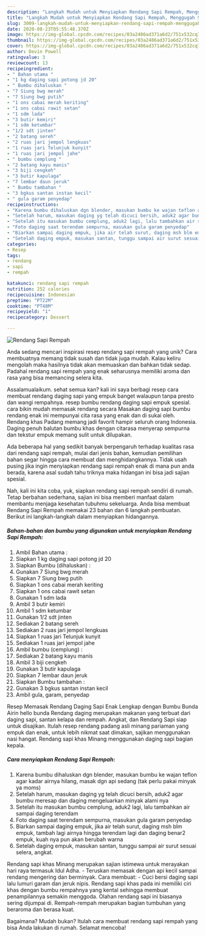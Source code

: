 ```yaml
---
description: "Langkah Mudah untuk Menyiapkan Rendang Sapi Rempah, Menggugah Selera"
title: "Langkah Mudah untuk Menyiapkan Rendang Sapi Rempah, Menggugah Selera"
slug: 3009-langkah-mudah-untuk-menyiapkan-rendang-sapi-rempah-menggugah-selera
date: 2020-08-23T05:55:48.370Z
image: https://img-global.cpcdn.com/recipes/03a2486ad371a6d2/751x532cq70/rendang-sapi-rempah-foto-resep-utama.jpg
thumbnail: https://img-global.cpcdn.com/recipes/03a2486ad371a6d2/751x532cq70/rendang-sapi-rempah-foto-resep-utama.jpg
cover: https://img-global.cpcdn.com/recipes/03a2486ad371a6d2/751x532cq70/rendang-sapi-rempah-foto-resep-utama.jpg
author: Devin Powell
ratingvalue: 3
reviewcount: 13
recipeingredient:
- " Bahan utama "
- "1 kg daging sapi potong jd 20"
- " Bumbu dihaluskan "
- "7 Siung bwg merah"
- "7 Siung bwg putih"
- "1 ons cabai merah keriting"
- "1 ons cabai rawit setan"
- "1 sdm lada"
- "3 butir kemiri"
- "1 sdm ketumbar"
- "1/2 sdt jinten"
- "2 batang sereh"
- "2 ruas jari jempol lengkuas"
- "1 ruas jari Telunjuk kunyit"
- "1 ruas jari jempol jahe"
- " bumbu cemplung "
- "2 batang kayu manis"
- "3 biji cengkeh"
- "3 butir kapulaga"
- "7 lembar daun jeruk"
- " Bumbu tambahan "
- "3 bgkus santan instan kecil"
- " gula garam penyedap"
recipeinstructions:
- "Karena bumbu dihaluskan dgn blender, masukan bumbu ke wajan teflon agar kadar airnya hilang, masak dgn api sedang (tak perlu pakai minyak ya moms)"
- "Setelah harum, masukan daging yg telah dicuci bersih, aduk2 agar bumbu meresap dan daging mengeluarkan minyak alami nya"
- "Setelah itu masukan bumbu cemplung, aduk2 lagi, lalu tambahkan air sampai daging terendam"
- "Foto daging saat terendam sempurna, masukan gula garam penyedap"
- "Biarkan sampai daging empuk, jika air telah surut, daging msh blm empuk, tambah lagi airnya hingga terendam lagi dan daging benar2 empuk, kuah nya pun akan berubah warna"
- "Setelah daging empuk, masukan santan, tunggu sampai air surut sesuai selera, angkat."
categories:
- Resep
tags:
- rendang
- sapi
- rempah

katakunci: rendang sapi rempah 
nutrition: 252 calories
recipecuisine: Indonesian
preptime: "PT22M"
cooktime: "PT48M"
recipeyield: "1"
recipecategory: Dessert

---
```



![Rendang Sapi Rempah](https://img-global.cpcdn.com/recipes/03a2486ad371a6d2/751x532cq70/rendang-sapi-rempah-foto-resep-utama.jpg)

Anda sedang mencari inspirasi resep rendang sapi rempah yang unik? Cara membuatnya memang tidak susah dan tidak juga mudah. Kalau keliru mengolah maka hasilnya tidak akan memuaskan dan bahkan tidak sedap. Padahal rendang sapi rempah yang enak seharusnya memiliki aroma dan rasa yang bisa memancing selera kita.

Assalamualaikum. sehat semua kan? kali ini saya berbagi resep cara membuat rendang daging sapi yang empuk banget walaupun tanpa presto dan wangi rempahnya. resep bumbu rendang daging sapi empuk spesial. cara bikin mudah memasak rendang secara Masakan daging sapi bumbu rendang enak ini mempunyai cita rasa yang enak dan di sukai oleh. Rendang khas Padang memang jadi favorit hampir seluruh orang Indonesia. Daging penuh balutan bumbu khas dengan citarasa menyerap sempurna dan tekstur empuk memang sulit untuk dilupakan.

Ada beberapa hal yang sedikit banyak berpengaruh terhadap kualitas rasa dari rendang sapi rempah, mulai dari jenis bahan, kemudian pemilihan bahan segar hingga cara membuat dan menghidangkannya. Tidak usah pusing jika ingin menyiapkan rendang sapi rempah enak di mana pun anda berada, karena asal sudah tahu triknya maka hidangan ini bisa jadi sajian spesial.


Nah, kali ini kita coba, yuk, siapkan rendang sapi rempah sendiri di rumah. Tetap berbahan sederhana, sajian ini bisa memberi manfaat dalam membantu menjaga kesehatan tubuhmu sekeluarga. Anda bisa membuat Rendang Sapi Rempah memakai 23 bahan dan 6 langkah pembuatan. Berikut ini langkah-langkah dalam menyiapkan hidangannya.

<!--inarticleads1-->

##### Bahan-bahan dan bumbu yang digunakan untuk menyiapkan Rendang Sapi Rempah:

1. Ambil  Bahan utama :
1. Siapkan 1 kg daging sapi potong jd 20
1. Siapkan  Bumbu (dihaluskan) :
1. Gunakan 7 Siung bwg merah
1. Siapkan 7 Siung bwg putih
1. Siapkan 1 ons cabai merah keriting
1. Siapkan 1 ons cabai rawit setan
1. Gunakan 1 sdm lada
1. Ambil 3 butir kemiri
1. Ambil 1 sdm ketumbar
1. Gunakan 1/2 sdt jinten
1. Sediakan 2 batang sereh
1. Sediakan 2 ruas jari jempol lengkuas
1. Siapkan 1 ruas jari Telunjuk kunyit
1. Sediakan 1 ruas jari jempol jahe
1. Ambil  bumbu (cemplung) :
1. Sediakan 2 batang kayu manis
1. Ambil 3 biji cengkeh
1. Gunakan 3 butir kapulaga
1. Siapkan 7 lembar daun jeruk
1. Siapkan  Bumbu tambahan :
1. Gunakan 3 bgkus santan instan kecil
1. Ambil  gula, garam, penyedap


Resep Memasak Rendang Daging Sapi Enak Lengkap dengan Bumbu Bunda Airin hello bunda Rendang daging merupakan makanan yang terbuat dari daging sapi, santan kelapa dan rempah. Angkat, dan Rendang Sapi siap untuk disajikan. Itulah resep rendang padang asli minang pariaman yang empuk dan enak, untuk lebih nikmat saat dimakan, sajikan menggunakan nasi hangat. Rendang sapi khas Minang menggunakan daging sapi bagian kepala. 

<!--inarticleads2-->

##### Cara menyiapkan Rendang Sapi Rempah:

1. Karena bumbu dihaluskan dgn blender, masukan bumbu ke wajan teflon agar kadar airnya hilang, masak dgn api sedang (tak perlu pakai minyak ya moms)
1. Setelah harum, masukan daging yg telah dicuci bersih, aduk2 agar bumbu meresap dan daging mengeluarkan minyak alami nya
1. Setelah itu masukan bumbu cemplung, aduk2 lagi, lalu tambahkan air sampai daging terendam
1. Foto daging saat terendam sempurna, masukan gula garam penyedap
1. Biarkan sampai daging empuk, jika air telah surut, daging msh blm empuk, tambah lagi airnya hingga terendam lagi dan daging benar2 empuk, kuah nya pun akan berubah warna
1. Setelah daging empuk, masukan santan, tunggu sampai air surut sesuai selera, angkat.


Rendang sapi khas Minang merupakan sajian istimewa untuk merayakan hari raya termasuk Idul Adha. - Teruskan memasak dengan api kecil sampai rendang mengering dan berminyak. Cara membuat: - Cuci bersi daging sapi lalu lumuri garam dan jeruk nipis. Rendang sapi khas pada ini memiliki ciri khas dengan bumbu rempahnya yang kental sehingga membuat penampilannya semakin menggoda. Olahan rendang sapi ini biasanya sering dijumpai di. Rempah-rempah merupakan bagian tumbuhan yang beraroma dan berasa kuat. 

Bagaimana? Mudah bukan? Itulah cara membuat rendang sapi rempah yang bisa Anda lakukan di rumah. Selamat mencoba!

